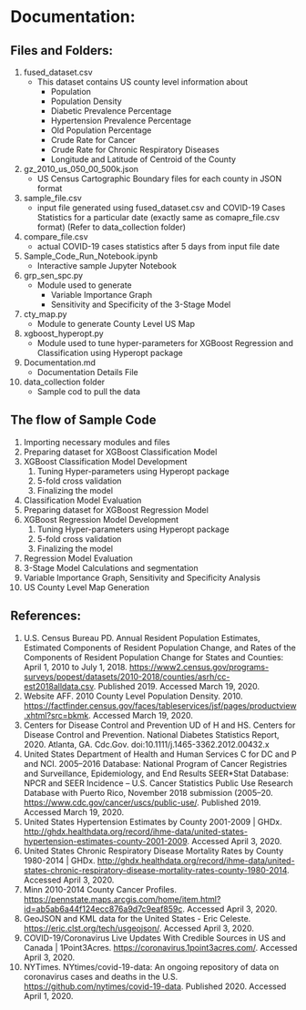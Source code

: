 # Documentation:

## Files and Folders:
1. fused_dataset.csv 
	- This dataset contains US county level information about
		- Population
		- Population Density
		- Diabetic Prevalence Percentage 
		- Hypertension Prevalence Percentage
		- Old Population Percentage
		- Crude Rate for Cancer
		- Crude Rate for Chronic Respiratory Diseases 
		- Longitude and Latitude of Centroid of the County
2. gz_2010_us_050_00_500k.json
	- US Census Cartographic Boundary files for each county in JSON format
3. sample_file.csv
	- input file generated using fused_dataset.csv and COVID-19 Cases Statistics for a particular date (exactly same as comapre_file.csv format) (Refer to data_collection folder)
4. compare_file.csv
	- actual COVID-19 cases statistics after 5 days from input file date
5. Sample_Code_Run_Notebook.ipynb
	- Interactive sample Jupyter Notebook
6. grp_sen_spc.py
	- Module used to generate
		- Variable Importance Graph
		- Sensitivity and Specificity of the 3-Stage Model
7. cty_map.py
	- Module to generate County Level US Map
8. xgboost_hyperopt.py
	- Module used to tune hyper-parameters for XGBoost Regression and Classification using Hyperopt package
9. Documentation.md
	- Documentation Details File
10. data_collection folder
	- Sample cod to pull the data

## The flow of Sample Code
1. Importing necessary modules and files 
2. Preparing dataset for XGBoost Classification Model
3. XGBoost Classification Model Development
	1. Tuning Hyper-parameters using Hyperopt package
	2. 5-fold cross validation
	3. Finalizing the model
4. Classification Model Evaluation
5. Preparing dataset for XGBoost Regression Model
6. XGBoost Regression Model Development
	1. Tuning Hyper-parameters using Hyperopt package
	2. 5-fold cross validation
	3. Finalizing the model
7. Regression Model Evaluation
8. 3-Stage Model Calculations and segmentation
9. Variable Importance Graph, Sensitivity and Specificity Analysis
10. US County Level Map Generation

## References:
1. U.S. Census Bureau PD. Annual Resident Population Estimates, Estimated Components of Resident Population Change, and Rates of the Components of Resident Population Change for States and Counties: April 1, 2010 to July 1, 2018. https://www2.census.gov/programs-surveys/popest/datasets/2010-2018/counties/asrh/cc-est2018alldata.csv. Published 2019. Accessed March 19, 2020.
2. Website AFF. 2010 County Level Population Density. 2010. https://factfinder.census.gov/faces/tableservices/jsf/pages/productview.xhtml?src=bkmk. Accessed March 19, 2020.
3. Centers for Disease Control and Prevention UD of H and HS. Centers for Disease Control and Prevention. National Diabetes Statistics Report, 2020. Atlanta, GA. Cdc.Gov. doi:10.1111/j.1465-3362.2012.00432.x
4. United States Department of Health and Human Services C for DC and P and NCI. 2005–2016 Database: National Program of Cancer Registries and Surveillance, Epidemiology, and End Results SEER*Stat Database: NPCR and SEER Incidence – U.S. Cancer Statistics Public Use Research Database with Puerto Rico, November 2018 submission (2005–20. https://www.cdc.gov/cancer/uscs/public-use/. Published 2019. Accessed March 19, 2020.
5. United States Hypertension Estimates by County 2001-2009 | GHDx. http://ghdx.healthdata.org/record/ihme-data/united-states-hypertension-estimates-county-2001-2009. Accessed April 3, 2020.
6. United States Chronic Respiratory Disease Mortality Rates by County 1980-2014 | GHDx. http://ghdx.healthdata.org/record/ihme-data/united-states-chronic-respiratory-disease-mortality-rates-county-1980-2014. Accessed April 3, 2020.
7. Minn 2010-2014 County Cancer Profiles. https://pennstate.maps.arcgis.com/home/item.html?id=ab5ab6a44f124ecc876a9d7c9eaf859c. Accessed April 3, 2020.
8. GeoJSON and KML data for the United States - Eric Celeste. https://eric.clst.org/tech/usgeojson/. Accessed April 3, 2020.
9. COVID-19/Coronavirus Live Updates With Credible Sources in US and Canada | 1Point3Acres. https://coronavirus.1point3acres.com/. Accessed April 3, 2020.
10. NYTimes. NYtimes/covid-19-data: An ongoing repository of data on coronavirus cases and deaths in the U.S. https://github.com/nytimes/covid-19-data. Published 2020. Accessed April 1, 2020.